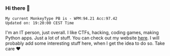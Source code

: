 ### Hi there 👋
<!-- PB START -->
```
My current MonkeyType PB is - WPM:94.21 Acc:97.42
Updated on: 19:20:00 CEST Time
```
<!-- PB END -->
I'm an IT person, just overall. I like CTFs, hacking, coding games, making Python apps. Just a lot of stuff.
You can check out my website [here](https://skill3472.github.io/).
I will probably add some interesting stuff here, when I get the idea to do so. Take care ❤️
